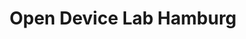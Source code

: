---
title: Open Device Lab Hamburg
layout: index

devices:
    iphone3gs: 
        manufacturer: Apple
        model: iPhone 3GS
        os: iOS
        version: 6
        contributor: Felix Gliesche
        type: phone
    ipodtouch4g:
        manufacturer: Apple
        model: iPod Touch 4G
        os: iOS
        version: 6
        contributor: Joachim Penk
        type: phone

partner-logos:
# Nothing yet...

content:
    hero: >
        <b>Open Device Lab</b> is established to help the local web developer community to be able to test their work on the ever-growing range of mobile devices.

    quickinfo-1: >
        <h2>Über Open Device Labs</h2>
        <p>
        Open Device Labs - is established to help the local web developer community to be able to test their work on the ever-growing range of mobile devices.
        </p>
        <a href="www.example.com">More</a>

    quickinfo-2: >
        <h2>Placeholder</h2>
        <p>
        Here goes Text.
        Cookiemonster was here and had some cookies!
        </p>

    quickinfo-3: >
        <h2>Mitmachen!</h2>
        <p>
        Open Device Labs - is established to help the local web developer community to be able to test their work on the ever-growing range of mobile devices.
        </p>
        <button class="donate"><img src="/assets/img/donate_device.svg" width="44" height="65">Donate a de</button>

    contact: >
        <h2>Visit Us!</h2>
        <p>
            The Hamburg Open Device Lab is located at the Office of <a href="http://www.fwd.io">FWD.IO</a> in Hamburg, Spitalerstraße 16, 5th floor. Close to the HVV station Mönckebergstraße and to the main station. You are welcome to visit us anytime, just give us a short message in advance!
        </p>

    footer: >
        <p>The Open Device Lab Hamburg is kindly provided by <img src="/assets/img/fwdio.svg" alt="FWD.IO" height="20em"> (C) 2012 | Design by LAUNCH/CO</p>

    google-maps: >
        <iframe frameborder="0" scrolling="no" marginheight="0" marginwidth="0" src="https://maps.google.com/maps?f=q&amp;source=s_q&amp;hl=en&amp;geocode=&amp;q=FWD.IO,+Spitalerstra%C3%9Fe,+Hamburg,+Germany&amp;aq=0&amp;oq=fwd.io&amp;sll=37.0625,-95.677068&amp;sspn=46.764446,103.798828&amp;ie=UTF8&amp;hq=FWD.IO,&amp;hnear=Spitalerstra%C3%9Fe,+20095+Hamburg,+Germany&amp;t=m&amp;ll=53.579258,10.007515&amp;spn=0.071342,0.145912&amp;z=12&amp;iwloc=A&amp;output=embed"></iframe>
---